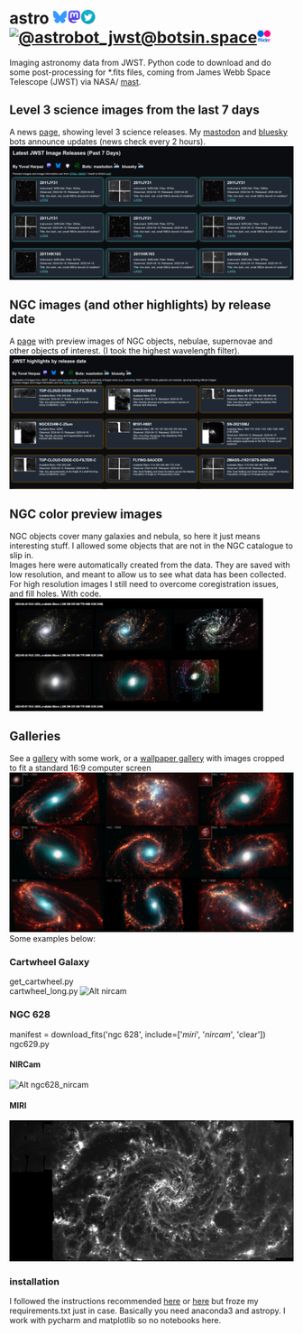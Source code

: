 # astro  [<img src="docs/bsky.png" title="@yuvharpaz.bsky.social" alt="@yuvharpaz.bsky.social" width="25"/>](https://bsky.app/profile/yuvharpaz.bsky.social)[<img src="docs/mastodona.png" title="@yuvharpaz@nerdculture.de" alt="@yuvharpaz@nerdculture.de" width="25"/>](https://nerdculture.de/@yuvharpaz)[<img src="docs/twitter-icon.png" title="@yuvharpaz" alt="@yuvharpaz" width="25"/>](https://twitter.com/yuvharpaz)[<img src="docs/camelfav.ico" alt="@astrobot_jwst@botsin.space" title="@astrobot_jwst@botsin.space" width="25"/>](https://botsin.space/@astrobot_jwst)[<img src="docs/flickr.png" title="yuval38" alt="yuval38" width="25"/>](https://www.flickr.com/photos/197886445@N03/albums/72177720309305254)
Imaging astronomy data from JWST. Python code to download and do some post-processing for *.fits files, coming from James Webb Space Telescope (JWST) via NASA/ [mast](https://mast.stsci.edu/portal/Mashup/Clients/Mast/Portal.html).
## Level 3 science images from the last 7 days
A news [page](https://yuval-harpaz.github.io/astro/jwst_latest_release.html), showing level 3 science releases. My [mastodon](https://botsin.space/@astrobot_jwst) and [bluesky](https://bsky.app/profile/astrobotjwst.bsky.social) bots
announce updates (news check every 2 hours).
[<img src="science.png" alt="Science images from the last 7 days" title="Science images from the last 7 days">](https://yuval-harpaz.github.io/astro/jwst_latest_release.html)
## NGC images (and other highlights) by release date
A [page](https://yuval-harpaz.github.io/astro/jwst_highlights_gray.html) with preview images of NGC objects, nebulae, supernovae and other objects of interest. (I took the highest wavelength filter).
[<img src="ngc_grid.png" alt="NGC images" title="NGC images">](https://yuval-harpaz.github.io/astro/jwst_highlights_gray.html)
## NGC color preview images
NGC objects cover many galaxies and nebula, so here it just means interesting stuff. I allowed some objects that are not in the NGC catalogue to slip in.<br>
Images here were automatically created from the data. They are saved with low resolution, and meant to allow us to see what data has been collected. For high resolution images I still need to overcome coregistration issues, and fill holes. With code. 
[![Alt a color preview page for most NGC objects captured by JWST](ngc_thumb.png)](https://yuval-harpaz.github.io/astro/ngc_thumb.html)

## Galleries
See a [gallery](https://github.com/yuval-harpaz/astro/blob/main/GALLERY.md) with some work, or a [wallpaper gallery](https://github.com/yuval-harpaz/astro/blob/main/pics/wallpaper/wallpapers.md) with images cropped to fit a standard 16:9 computer screen <br>
<img src="pics/wallpaper/collage.png" title="Nine galaxies captured by JWST, NIRCam + MIRI" alt="Nine galaxies captured by JWST, NIRCam + MIRI"/>
Some examples below:
### Cartwheel Galaxy
get_cartwheel.py<br>
cartwheel_long.py
![Alt nircam](https://github.com/yuval-harpaz/astro/blob/main/pics/cartwheel_nircam.png?raw=true)
### NGC 628
manifest = download_fits('ngc 628', include=['_miri_', '_nircam_', 'clear'])<br>
ngc629.py
#### NIRCam
![Alt ngc628_nircam](https://github.com/yuval-harpaz/astro/blob/main/pics/NGC_628_nircam.png?raw=true)
#### MIRI
![Alt ngc628_miri](https://github.com/yuval-harpaz/astro/blob/main/pics/NGC_628_miri.png?raw=true)
### installation
I followed the instructions recommended [here](https://github.com/spacetelescope/jdat_notebooks) or [here](https://spacetelescope.github.io/jdat_notebooks/install.html#install) but froze my requirements.txt just in case. Basically you need anaconda3 and astropy. I work with pycharm and matplotlib so no notebooks here.

